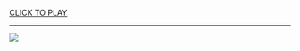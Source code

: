 
<a href="https://premium76.site?title=classroom_15x_unblocked_games&ref=13M">CLICK TO PLAY</a></h3>
<hr>

<a href="https://premium76.site?title=classroom_15x_unblocked_games&ref=13M"><img src="https://clearcache.store/games.png"></a>



